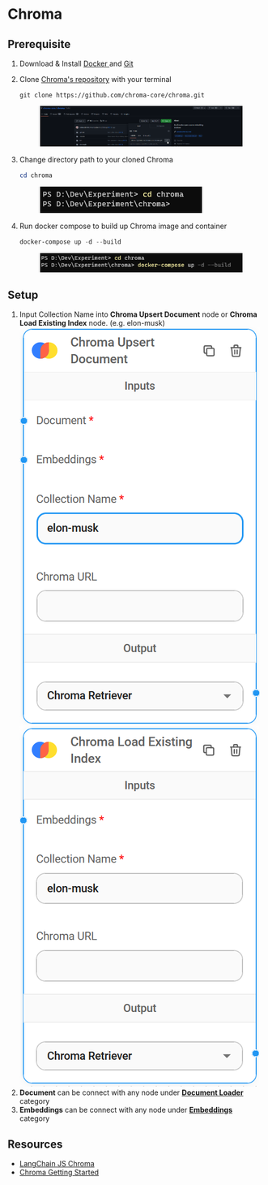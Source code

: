 # Chroma

## Prerequisite

1. Download & Install [Docker ](https://www.docker.com/)and [Git](https://git-scm.com/)
2.  Clone [Chroma's repository](https://github.com/chroma-core/chroma) with your terminal

    ```git
    git clone https://github.com/chroma-core/chroma.git
    ```

    <figure><img src="../.gitbook/assets/image (4).png" alt=""><figcaption></figcaption></figure>
3.  Change directory path to your cloned Chroma

    ```powershell
    cd chroma
    ```

    <figure><img src="../.gitbook/assets/image (38).png" alt=""><figcaption></figcaption></figure>
4.  Run docker compose to build up Chroma image and container

    ```powershell
    docker-compose up -d --build
    ```

    <figure><img src="../.gitbook/assets/image (17).png" alt=""><figcaption></figcaption></figure>

## Setup

1. Input Collection Name into **Chroma Upsert Document** node or **Chroma Load Existing Index** node. (e.g. elon-musk)\
   ![](<../.gitbook/assets/image (37).png>)![](<../.gitbook/assets/image (31).png>)
2. **Document** can be connect with any node under [**Document Loader**](../document-loaders.md) category
3. **Embeddings** can be connect with any node under [**Embeddings** ](../embeddings/)category

## Resources

* [LangChain JS Chroma](https://js.langchain.com/docs/modules/indexes/vector\_stores/integrations/chroma)
* [Chroma Getting Started](https://docs.trychroma.com/getting-started)
